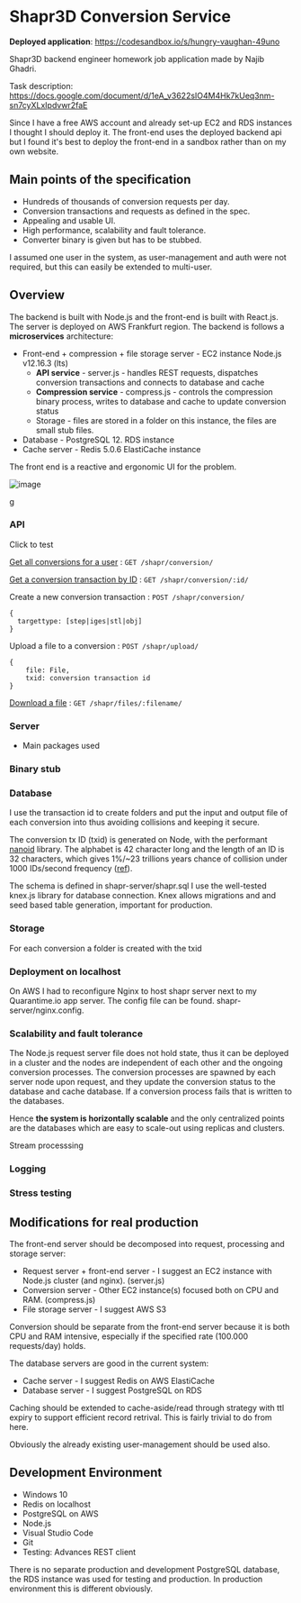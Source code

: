 # Shapr3D Conversion Service
**Deployed application**: https://codesandbox.io/s/hungry-vaughan-49uno

Shapr3D backend engineer homework job application made by Najib Ghadri.

Task description: https://docs.google.com/document/d/1eA_v3622sIO4M4Hk7kUeq3nm-sn7cyXLxIpdvwr2faE

Since I have a free AWS account and already set-up EC2 and RDS instances I thought I should deploy it.
The front-end uses the deployed backend api but I found it's best to deploy the front-end in a sandbox rather than on my own website.

## Main points of the specification
 - Hundreds of thousands of conversion requests per day.
 - Conversion transactions and requests as defined in the spec.
 - Appealing and usable UI.
 - High performance, scalability and fault tolerance.
 - Converter binary is given but has to be stubbed.

I assumed one user in the system, as user-management and auth were not required, but this can easily be extended to multi-user.

## Overview
The backend is built with Node.js and the front-end is built with React.js.
The server is deployed on AWS Frankfurt region.
The backend is follows a **microservices** architecture:
 - Front-end + compression + file storage server - EC2 instance Node.js v12.16.3 (lts)
   - **API service** - server.js - handles REST requests, dispatches conversion transactions and connects to database and cache
   - **Compression service** - compress.js - controls the compression binary process, writes to database and cache to update conversion status
   - Storage - files are stored in a folder on this instance, the files are small stub files.
 - Database - PostgreSQL 12. RDS instance
 - Cache server - Redis 5.0.6 ElastiCache instance

The front end is a reactive and ergonomic UI for the problem.

![image](https://user-images.githubusercontent.com/11639734/84949971-63207d00-b0ee-11ea-8296-362aecb9365e.png)

g
### API

Click to test

[Get all conversions for a user]() : `GET /shapr/conversion/`

[Get a conversion transaction by ID]() : `GET /shapr/conversion/:id/`

Create a new conversion transaction : `POST /shapr/conversion/`

```formdata
{
  targettype: [step|iges|stl|obj]
}
```

Upload a file to a conversion : `POST /shapr/upload/`
```formdata
{
    file: File,
    txid: conversion transaction id
}
```

[Download a file]() : `GET /shapr/files/:filename/`


### Server

 - Main packages used

### Binary stub

### Database

I use the transaction id to create folders and put the input and output file of each conversion into thus avoiding collisions and keeping it secure. 

The conversion tx ID (txid) is generated on Node, with the performant [nanoid](https://github.com/ai/nanoid) library. The alphabet is 42 character long
and the length of an ID is 32 characters, which gives 1%/~23 trillions years chance of collision under 1000 IDs/second frequency ([ref](https://alex7kom.github.io/nano-nanoid-cc/?alphabet=123456789abcdefghijklmnopqrstuvwxyz&size=32&speed=1000&speedUnit=second)).

The schema is defined in shapr-server/shapr.sql
I use the well-tested knex.js library for database connection. Knex allows migrations and and seed based table generation, important for production. 

### Storage

For each conversion a folder is created with the txid

### Deployment on localhost

On AWS I had to reconfigure Nginx to host shapr server next to my Quarantime.io app server. The config file can be found. shapr-server/nginx.config.

### Scalability and fault tolerance

The Node.js request server file does not hold state, thus it can be deployed in a cluster and the nodes are independent of each other and the ongoing conversion processes. The conversion processes are spawned by each server node upon request, and they update the conversion status to the database and cache database. If a conversion process fails that is written to the databases.

Hence **the system is horizontally scalable** and the only centralized points are the databases which are easy to scale-out using replicas and clusters.

Stream processsing

### Logging

### Stress testing

## Modifications for real production
The front-end server should be decomposed into request, processing and storage server:
 - Request server + front-end server - I suggest an EC2 instance with Node.js cluster (and nginx). (server.js) 
 - Conversion server - Other EC2 instance(s) focused both on CPU and RAM. (compress.js)
 - File storage server - I suggest AWS S3 

Conversion should be separate from the front-end server because it is both CPU and RAM intensive, especially if the specified rate (100.000 requests/day) holds.

 The database servers are good in the current system:
 - Cache server - I suggest Redis on AWS ElastiCache
 - Database server - I suggest PostgreSQL on RDS

Caching should be extended to cache-aside/read through strategy with ttl expiry to support efficient record retrival. This is fairly trivial to do from here.

Obviously the already existing user-management should be used also.

## Development Environment

  - Windows 10
  - Redis on localhost
  - PostgreSQL on AWS
  - Node.js
  - Visual Studio Code
  - Git
  - Testing: Advances REST client

There is no separate production and development PostgreSQL database, the RDS instance was used for testing and production. In production environment this is different obviously.
